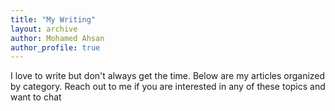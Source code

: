 ```yaml
---
title: "My Writing"
layout: archive
author: Mohamed Ahsan
author_profile: true
---
```


I love to write but don't always get the time. Below are my articles organized by category. Reach out to me if you are interested in any of these topics and want to chat
